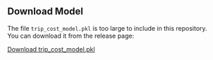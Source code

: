 ## Download Model

The file `trip_cost_model.pkl` is too large to include in this repository.  
You can download it from the release page:

[Download trip_cost_model.pkl]([PASTE_YOUR_COPIED_LINK_HERE](https://github.com/Kaviya-Balamurugan/trip_cost_predictor_clean/releases/download/v1.0/trip_cost_model.pkl))
